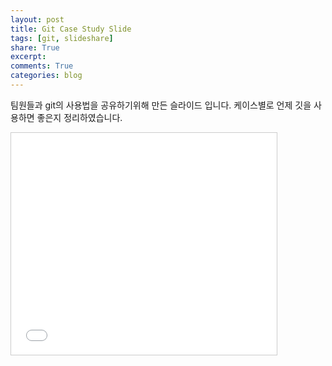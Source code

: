 ```yaml
---
layout: post
title: Git Case Study Slide
tags: [git, slideshare]
share: True
excerpt: 
comments: True
categories: blog
---
```


팀원들과 git의 사용법을 공유하기위해 만든 슬라이드 입니다.
케이스별로 언제 깃을 사용하면 좋은지 정리하였습니다.

<iframe src="//www.slideshare.net/slideshow/embed_code/32327842" width="425" height="355" frameborder="0" marginwidth="0" marginheight="0" scrolling="no" style="border:1px solid #CCC; border-width:1px; margin-bottom:5px; max-width: 100%;" allowfullscreen> </iframe>